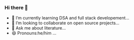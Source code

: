 ### Hi there 👋
- 🌱 I’m currently learning DSA and full stack developement...
- 👯 I’m looking to collaborate on open source projects...
- 💬 Ask me about literature...
-  😄 Pronouns:he/him ...
<!--
**VedantJadhav258/VedantJadhav258** is a ✨ _special_ ✨ repository because its `README.md` (this file) appears on your GitHub profile.

Here are some ideas to get you started:

- 🔭 I’m currently working on ...
- 🌱 I’m currently learning DSA and full stack developement...
- 👯 I’m looking to collaborate on open source projects...
- 🤔 I’m looking for help with ...
- 💬 Ask me about literature...
- 📫 How to reach me: ...
- 😄 Pronouns:he/him ...
- ⚡ Fun fact: ...
-->
